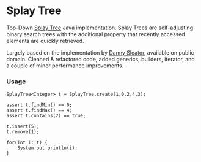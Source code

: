 Splay Tree
==========

Top-Down [Splay Tree](http://en.wikipedia.org/wiki/Splay_tree) Java implementation. Splay Trees are self-adjusting binary search trees with the additional property that recently accessed elements are quickly retrieved.

Largely based on the implementation by [Danny Sleator](http://www.link.cs.cmu.edu/splay/), available on public domain.
Cleaned & refactored code, added generics, builders, iterator, and a couple of minor performance improvements.

### Usage

	SplayTree<Integer> t = SplayTree.create(1,0,2,4,3);
	
	assert t.findMin() == 0;
	assert t.findMax() == 4;
	assert t.contains(2) == true;
	
	t.insert(5);
	t.remove(1);
	
	for(int i: t) {
		System.out.println(i);
	}